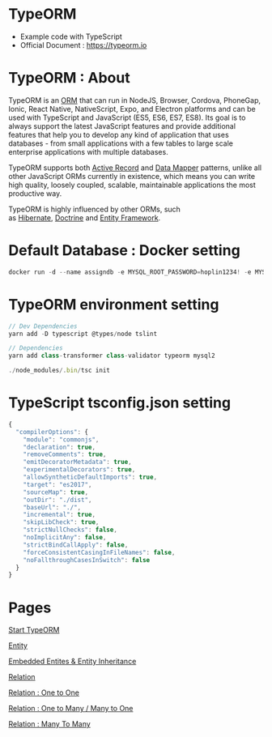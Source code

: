 # TypeORM

- Example code with TypeScript
- Official Document : https://typeorm.io

# TypeORM : About

TypeORM is an [ORM](https://en.wikipedia.org/wiki/Object-relational_mapping) that can run in NodeJS, Browser, Cordova, PhoneGap, Ionic, React Native, NativeScript, Expo, and Electron platforms and can be used with TypeScript and JavaScript (ES5, ES6, ES7, ES8). Its goal is to always support the latest JavaScript features and provide additional features that help you to develop any kind of application that uses databases - from small applications with a few tables to large scale enterprise applications with multiple databases.

TypeORM supports both [Active Record](https://typeorm.io/active-record-data-mapper#what-is-the-active-record-pattern) and [Data Mapper](https://typeorm.io/active-record-data-mapper#what-is-the-data-mapper-pattern) patterns, unlike all other JavaScript ORMs currently in existence, which means you can write high quality, loosely coupled, scalable, maintainable applications the most productive way.

TypeORM is highly influenced by other ORMs, such as [Hibernate](http://hibernate.org/orm/), [Doctrine](http://www.doctrine-project.org/) and [Entity Framework](https://www.asp.net/entity-framework).

# Default Database : Docker setting

```jsx
docker run -d --name assigndb -e MYSQL_ROOT_PASSWORD=hoplin1234! -e MYSQL_DATABASE=assign -p 3306:3306 mysql
```

# TypeORM environment setting

```jsx
// Dev Dependencies
yarn add -D typescript @types/node tslint

// Dependencies
yarn add class-transformer class-validator typeorm mysql2

./node_modules/.bin/tsc init 
```

# TypeScript tsconfig.json setting

```jsx
{
  "compilerOptions": {
    "module": "commonjs",
    "declaration": true,
    "removeComments": true,
    "emitDecoratorMetadata": true,
    "experimentalDecorators": true,
    "allowSyntheticDefaultImports": true,
    "target": "es2017",
    "sourceMap": true,
    "outDir": "./dist",
    "baseUrl": "./",
    "incremental": true,
    "skipLibCheck": true,
    "strictNullChecks": false,
    "noImplicitAny": false,
    "strictBindCallApply": false,
    "forceConsistentCasingInFileNames": false,
    "noFallthroughCasesInSwitch": false
  }
}
```

# Pages

[Start TypeORM](./TypeORM%205a04a85edd384ef7b169b0e6caf5fd28/Start%20TypeORM.md)

[Entity](./TypeORM%20Document%20Analysis/Entity.md)

[Embedded Entites & Entity Inheritance](./TypeORM%20Document%20Analysis/Embedded%20Entites%20%26%20Entity%20Inheritance.md)

[Relation](./TypeORM%20Document%20Analysis/Relation.md)

[Relation : One to One](./TypeORM%20Document%20Analysis/Relation%20One%20to%20One.md)

[Relation : One to Many / Many to One](./TypeORM%20Document%20Analysis/Relation%20One%20to%20Many%20Many%20to%20One.md)

[Relation : Many To Many](./TypeORM%20Document%20Analysis/Relation%20Many%20To%20Many.md)
